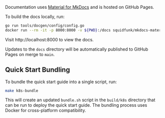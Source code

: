 Documentation uses [Material for MkDocs](https://squidfunk.github.io/mkdocs-material/) and is hosted on GitHub Pages.

To build the docs locally, run:

```bash
go run tools/docgen/config/config.go
docker run --rm -it -p 8000:8000 -v ${PWD}:/docs squidfunk/mkdocs-material
```

Visit http://localhost:8000 to view the docs.

Updates to the `docs` directory will be automatically published to GitHub Pages on merge to `main`.


## Quick Start Bundling

To bundle the quick start guide into a single script, run:

```bash
make k8s-bundle
```

This will create an updated `bundle.sh` script in the `build/k8s` directory that can be run to deploy the quick start guide. The bundling process uses Docker for cross-platform compatibility.
